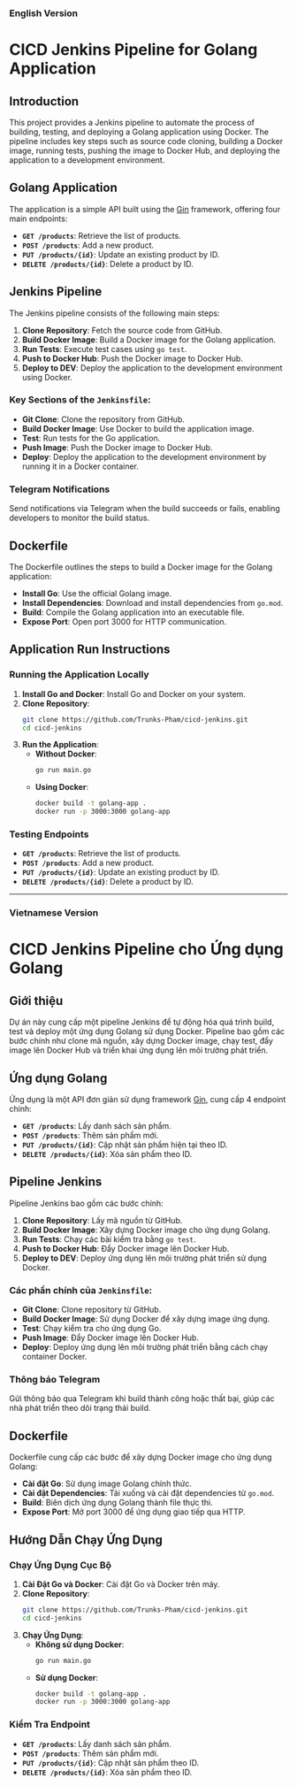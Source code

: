 ### English Version  

# CICD Jenkins Pipeline for Golang Application  

## Introduction  

This project provides a Jenkins pipeline to automate the process of building, testing, and deploying a Golang application using Docker. The pipeline includes key steps such as source code cloning, building a Docker image, running tests, pushing the image to Docker Hub, and deploying the application to a development environment.  

## Golang Application  

The application is a simple API built using the [Gin](https://github.com/gin-gonic/gin) framework, offering four main endpoints:  

- **`GET /products`**: Retrieve the list of products.  
- **`POST /products`**: Add a new product.  
- **`PUT /products/{id}`**: Update an existing product by ID.  
- **`DELETE /products/{id}`**: Delete a product by ID.  

## Jenkins Pipeline  

The Jenkins pipeline consists of the following main steps:  

1. **Clone Repository**: Fetch the source code from GitHub.  
2. **Build Docker Image**: Build a Docker image for the Golang application.  
3. **Run Tests**: Execute test cases using `go test`.  
4. **Push to Docker Hub**: Push the Docker image to Docker Hub.  
5. **Deploy to DEV**: Deploy the application to the development environment using Docker.  

### Key Sections of the `Jenkinsfile`:  

- **Git Clone**: Clone the repository from GitHub.  
- **Build Docker Image**: Use Docker to build the application image.  
- **Test**: Run tests for the Go application.  
- **Push Image**: Push the Docker image to Docker Hub.  
- **Deploy**: Deploy the application to the development environment by running it in a Docker container.  

### Telegram Notifications  

Send notifications via Telegram when the build succeeds or fails, enabling developers to monitor the build status.  

## Dockerfile  

The Dockerfile outlines the steps to build a Docker image for the Golang application:  

- **Install Go**: Use the official Golang image.  
- **Install Dependencies**: Download and install dependencies from `go.mod`.  
- **Build**: Compile the Golang application into an executable file.  
- **Expose Port**: Open port 3000 for HTTP communication.  

## Application Run Instructions  

### Running the Application Locally  

1. **Install Go and Docker**: Install Go and Docker on your system.  
2. **Clone Repository**:  
   ```bash  
   git clone https://github.com/Trunks-Pham/cicd-jenkins.git  
   cd cicd-jenkins  
   ```  
3. **Run the Application**:  
   - **Without Docker**:  
     ```bash  
     go run main.go  
     ```  
   - **Using Docker**:  
     ```bash  
     docker build -t golang-app .  
     docker run -p 3000:3000 golang-app  
     ```  

### Testing Endpoints  

- **`GET /products`**: Retrieve the list of products.  
- **`POST /products`**: Add a new product.  
- **`PUT /products/{id}`**: Update an existing product by ID.  
- **`DELETE /products/{id}`**: Delete a product by ID.  

---

### Vietnamese Version  

# CICD Jenkins Pipeline cho Ứng dụng Golang  

## Giới thiệu  

Dự án này cung cấp một pipeline Jenkins để tự động hóa quá trình build, test và deploy một ứng dụng Golang sử dụng Docker. Pipeline bao gồm các bước chính như clone mã nguồn, xây dựng Docker image, chạy test, đẩy image lên Docker Hub và triển khai ứng dụng lên môi trường phát triển.  

## Ứng dụng Golang  

Ứng dụng là một API đơn giản sử dụng framework [Gin](https://github.com/gin-gonic/gin), cung cấp 4 endpoint chính:  

- **`GET /products`**: Lấy danh sách sản phẩm.  
- **`POST /products`**: Thêm sản phẩm mới.  
- **`PUT /products/{id}`**: Cập nhật sản phẩm hiện tại theo ID.  
- **`DELETE /products/{id}`**: Xóa sản phẩm theo ID.  

## Pipeline Jenkins  

Pipeline Jenkins bao gồm các bước chính:  

1. **Clone Repository**: Lấy mã nguồn từ GitHub.  
2. **Build Docker Image**: Xây dựng Docker image cho ứng dụng Golang.  
3. **Run Tests**: Chạy các bài kiểm tra bằng `go test`.  
4. **Push to Docker Hub**: Đẩy Docker image lên Docker Hub.  
5. **Deploy to DEV**: Deploy ứng dụng lên môi trường phát triển sử dụng Docker.  

### Các phần chính của `Jenkinsfile`:  

- **Git Clone**: Clone repository từ GitHub.  
- **Build Docker Image**: Sử dụng Docker để xây dựng image ứng dụng.  
- **Test**: Chạy kiểm tra cho ứng dụng Go.  
- **Push Image**: Đẩy Docker image lên Docker Hub.  
- **Deploy**: Deploy ứng dụng lên môi trường phát triển bằng cách chạy container Docker.  

### Thông báo Telegram  

Gửi thông báo qua Telegram khi build thành công hoặc thất bại, giúp các nhà phát triển theo dõi trạng thái build.  

## Dockerfile  

Dockerfile cung cấp các bước để xây dựng Docker image cho ứng dụng Golang:  

- **Cài đặt Go**: Sử dụng image Golang chính thức.  
- **Cài đặt Dependencies**: Tải xuống và cài đặt dependencies từ `go.mod`.  
- **Build**: Biên dịch ứng dụng Golang thành file thực thi.  
- **Expose Port**: Mở port 3000 để ứng dụng giao tiếp qua HTTP.  

## Hướng Dẫn Chạy Ứng Dụng  

### Chạy Ứng Dụng Cục Bộ  

1. **Cài Đặt Go và Docker**: Cài đặt Go và Docker trên máy.  
2. **Clone Repository**:  
   ```bash  
   git clone https://github.com/Trunks-Pham/cicd-jenkins.git  
   cd cicd-jenkins  
   ```  
3. **Chạy Ứng Dụng**:  
   - **Không sử dụng Docker**:  
     ```bash  
     go run main.go  
     ```  
   - **Sử dụng Docker**:  
     ```bash  
     docker build -t golang-app .  
     docker run -p 3000:3000 golang-app  
     ```  

### Kiểm Tra Endpoint  

- **`GET /products`**: Lấy danh sách sản phẩm.  
- **`POST /products`**: Thêm sản phẩm mới.  
- **`PUT /products/{id}`**: Cập nhật sản phẩm theo ID.  
- **`DELETE /products/{id}`**: Xóa sản phẩm theo ID.  
